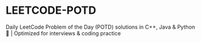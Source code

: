 # LEETCODE-POTD
Daily LeetCode Problem of the Day (POTD) solutions in C++, Java &amp; Python 🚀 | Optimized for interviews &amp; coding practice
